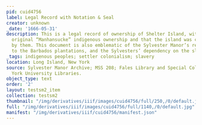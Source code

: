 ```yaml
---
pid: cuid4756
label: Legal Record with Notation & Seal
creator: unknown
_date: '1666-05-31'
description: This is a legal record of ownership of Shelter Island, with mention of
  original “Manhansucke” indigenous ownership and that the island was called “Ahaquatzunamocke”
  by them. This document is also emblematic of the Sylvester Manor’s relationship
  to the Barbados plantations, and the Sylvesters’ dependency on the slave trade.
_tags: indigenous peoples; settler colonialism; slavery
location: Long Island, New York
source: Sylvester Manor Archive; MSS 208; Fales Library and Special Collections, New
  York University Libraries.
object_type: text
order: '2'
layout: testsm2_item
collection: testsm2
thumbnail: "/img/derivatives/iiif/images/cuid4756/full/250,/0/default.jpg"
full: "/img/derivatives/iiif/images/cuid4756/full/1140,/0/default.jpg"
manifest: "/img/derivatives/iiif/cuid4756/manifest.json"
---
```

